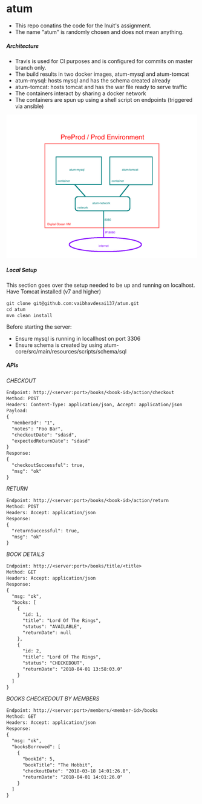 # atum

- This repo conatins the code for the Inuit's assignment. 
- The name "atum" is randomly chosen and does not mean anything.

##### Architecture
- Travis is used for CI purposes and is configured for commits on master branch only.
- The build results in two docker images, atum-mysql and atum-tomcat
- atum-mysql: hosts mysql and has the schema created already
- atum-tomcat: hosts tomcat and has the war file ready to serve traffic
- The containers interact by sharing a docker network
- The containers are spun up using a shell script on endpoints (triggered via ansible)

![Alt text](arch.png?raw=true "Title")

##### Local Setup
This section goes over the setup needed to be up and running on localhost. Have Tomcat installed (v7 and higher)
```
git clone git@github.com:vaibhavdesai137/atum.git
cd atum
mvn clean install
```
Before starting the server:
- Ensure mysql is running in locallhost on port 3306
- Ensure schema is created by using atum-core/src/main/resources/scripts/schema/sql

##### APIs
*CHECKOUT*
```
Endpoint: http://<server:port>/books/<book-id>/action/checkout
Method: POST
Headers: Content-Type: application/json, Accept: application/json
Payload: 
{
  "memberId": "1",
  "notes": "Foo Bar",
  "checkoutDate": "sdasd",
  "expectedReturnDate": "sdasd"
}
Response:
{
  "checkoutSuccessful": true,
  "msg": "ok"
}
```

*RETURN*
```
Endpoint: http://<server:port>/books/<book-id>/action/return
Method: POST
Headers: Accept: application/json
Response:
{
  "returnSuccessful": true,
  "msg": "ok"
}
```

*BOOK DETAILS*
```
Endpoint: http://<server:port>/books/title/<title>
Method: GET
Headers: Accept: application/json
Response:
{
  "msg: "ok",
  "books: [
    {
      "id: 1,
      "title": "Lord Of The Rings",
      "status": "AVAILABLE",
      "returnDate": null
    },
    {
      "id: 2,
      "title": "Lord Of The Rings",
      "status": "CHECKEDOUT",
      "returnDate": "2018-04-01 13:58:03.0"
    }
  ]  
}
```

*BOOKS CHECKEDOUT BY MEMBERS*
```
Endpoint: http://<server:port>/members/<member-id>/books
Method: GET
Headers: Accept: application/json
Response:
{
  "msg: "ok",
  "booksBorrowed": [
    {
      "bookId": 5,
      "bookTitle": "The Hobbit",
      "checkoutDate": "2018-03-18 14:01:26.0",
      "returnDate": "2018-04-01 14:01:26.0"
    }
  ]
}
```

